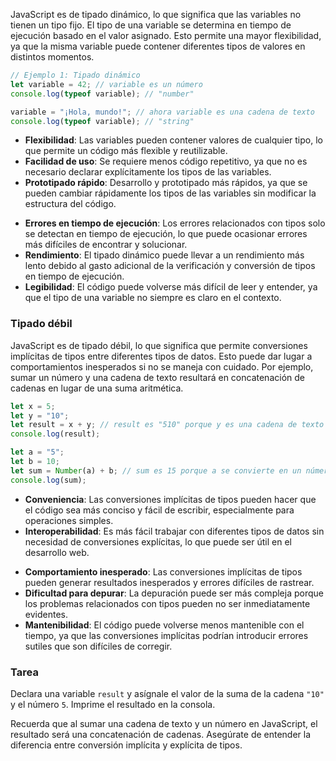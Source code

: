 JavaScript es de tipado dinámico, lo que significa que las variables no tienen un tipo fijo. El tipo de una variable se determina en tiempo de ejecución basado en el valor asignado. Esto permite una mayor flexibilidad, ya que la misma variable puede contener diferentes tipos de valores en distintos momentos.

```javascript
// Ejemplo 1: Tipado dinámico
let variable = 42; // variable es un número
console.log(typeof variable); // "number"

variable = "¡Hola, mundo!"; // ahora variable es una cadena de texto
console.log(typeof variable); // "string"
```
<div class="hint" title="Ventajas del tipado dinámico">
<ul>
<li><b>Flexibilidad</b>: Las variables pueden contener valores de cualquier tipo, lo que permite un código más flexible y reutilizable.</li>
<li><b>Facilidad de uso</b>: Se requiere menos código repetitivo, ya que no es necesario declarar explícitamente los tipos de las variables.</li>
<li><b>Prototipado rápido</b>: Desarrollo y prototipado más rápidos, ya que se pueden cambiar rápidamente los tipos de las variables sin modificar la estructura del código.</li>
</ul>
</div>

<div class="hint" title="Desventajas del tipado dinámico">
<ul>
<li><b>Errores en tiempo de ejecución</b>: Los errores relacionados con tipos solo se detectan en tiempo de ejecución, lo que puede ocasionar errores más difíciles de encontrar y solucionar.</li>
<li><b>Rendimiento</b>: El tipado dinámico puede llevar a un rendimiento más lento debido al gasto adicional de la verificación y conversión de tipos en tiempo de ejecución.</li>
<li><b>Legibilidad</b>: El código puede volverse más difícil de leer y entender, ya que el tipo de una variable no siempre es claro en el contexto.</li>
</ul>
</div>

### Tipado débil
JavaScript es de tipado débil, lo que significa que permite conversiones implícitas de tipos entre diferentes tipos de datos. Esto puede dar lugar a comportamientos inesperados si no se maneja con cuidado. Por ejemplo, sumar un número y una cadena de texto resultará en concatenación de cadenas en lugar de una suma aritmética.

```javascript
let x = 5;
let y = "10";
let result = x + y; // result es "510" porque y es una cadena de texto
console.log(result);

let a = "5";
let b = 10;
let sum = Number(a) + b; // sum es 15 porque a se convierte en un número
console.log(sum);
```
<div class="hint" title="Ventajas del tipado débil">
<ul>
<li><b>Conveniencia</b>: Las conversiones implícitas de tipos pueden hacer que el código sea más conciso y fácil de escribir, especialmente para operaciones simples.</li>
<li><b>Interoperabilidad</b>: Es más fácil trabajar con diferentes tipos de datos sin necesidad de conversiones explícitas, lo que puede ser útil en el desarrollo web.</li>
</ul>
</div>

<div class="hint" title="Desventajas del tipado débil">
<ul>
<li><b>Comportamiento inesperado</b>: Las conversiones implícitas de tipos pueden generar resultados inesperados y errores difíciles de rastrear.</li>
<li><b>Dificultad para depurar</b>: La depuración puede ser más compleja porque los problemas relacionados con tipos pueden no ser inmediatamente evidentes.</li>
<li><b>Mantenibilidad</b>: El código puede volverse menos mantenible con el tiempo, ya que las conversiones implícitas podrían introducir errores sutiles que son difíciles de corregir.</li>
</ul>
</div>

### Tarea
Declara una variable `result` y asígnale el valor de la suma de la cadena `"10"` y el número `5`. Imprime el resultado en la consola.

<div class="hint" title="Pista para la tarea">
Recuerda que al sumar una cadena de texto y un número en JavaScript, el resultado será una concatenación de cadenas. Asegúrate de entender la diferencia entre conversión implícita y explícita de tipos.
</div>